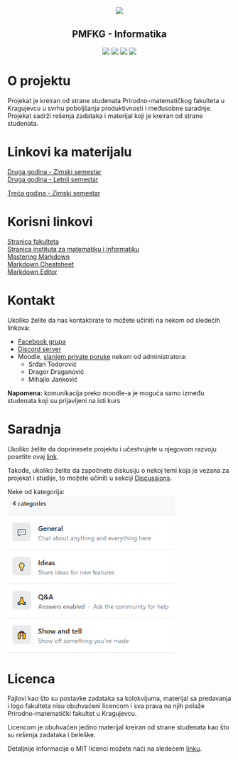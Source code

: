 <p align="center"><a href="https://www.pmf.kg.ac.rs"><img src="https://raw.githubusercontent.com/TodorovicSrdjan/PMFKG/master/pmflogo.gif" width="150"></a></p> 
<h2 align="center"><b>PMFKG - Informatika</b></h2>

<p align="center">
<a href="https://github.com/Produktivna-grupa/PMFKG/commits/master" alt="Commit history"><img src="https://img.shields.io/github/last-commit/Produktivna-grupa/PMFKG?color=green" ></a>
<a href="https://github.com/Produktivna-grupa/PMFKG/issues?q=is%3Aopen" alt="Open issues"><img src="https://img.shields.io/github/issues-raw/Produktivna-grupa/PMFKG.svg?color=green"></a>
<a href="https://github.com/Produktivna-grupa/PMFKG/" alt="Contributors"><img src="https://img.shields.io/github/contributors/Produktivna-grupa/PMFKG?color=green"></a>
<a href="https://opensource.org/licenses/MIT" alt="License: MIT"><img src="https://img.shields.io/github/license/Produktivna-grupa/PMFKG"></a>


# O projektu
Projekat je kreiran od strane studenata Prirodno-matematičkog fakulteta u Kragujevcu u svrhu poboljšanja produktivnosti i međusobne saradnje. Projekat sadrži rešenja zadataka i materijal koji je kreiran od strane studenata.

# Linkovi ka materijalu
[Druga godina - Zimski semestar][druga-zimski]  
[Druga godina - Letnji semestar][druga-letnji]  

[Treća godina - Zimski semestar][treca-zimski]  

[//]: # ([Treća godina - Letnji semestar][treca-letnji]  )


# Korisni linkovi
[Stranica fakulteta][stranica fakulteta]  
[Stranica instituta za matematiku i informatiku][imi stranica]  
[Mastering Markdown][mastering markdown]  
[Markdown Cheatsheet][markdown cheatsheet]  
[Markdown Editor][markdown editor]

# Kontakt
Ukoliko želite da nas kontaktirate to možete učiniti na nekom od sledećih linkova:
* [Facebook grupa][fb]
* [Discord server][discord]
* Moodle, [slanjem private poruke][moodle chat] nekom od administratora:
	* Srđan Todorović  
	* Dragor Draganović  
    * Mihajlo Janković  

**Napomena:** komunikacija preko moodle-a je moguća samo između studenata koji su prijavljeni na isti kurs

# Saradnja
Ukoliko želite da doprinesete projektu i učestvujete u njegovom razvoju posetite ovaj [link][saradnja].

Takođe, ukoliko želite da započnete diskusiju o nekoj temi koja je vezana za projekat i studije, to možete učiniti u sekciji [Discussions][discussions].

[//]: # ( relativna adresa je koriscena za sliku )
Neke od kategorija:  
![Kategorije diskusija][categories]

# Licenca
Fajlovi kao što su postavke zadataka sa kolokvijuma, materijal sa predavanja i logo fakulteta nisu obuhvaćeni licencom i sva prava na njih polaže Prirodno-matematički fakultet u Kragujevcu.

Licencom je obuhvaćen jedino materijal kreiran od strane studenata kao što su rešenja zadataka i beleške.

Detaljnije informacije o MIT licenci možete naći na sledećem [linku][licenca].

[//]: # (Trenutno, zbog nedovoljne informisanosti, u podeli "Licenca" biće navedeni tekst dok se ne konsultuje neko sa fakulteta; potrebno je informisati se da li je moguće ukloniti licencu i odlučiti da li sačuvati licencu i koja bi bila najprikladnija za projekat ukoliko se odluči njeno zadržavanje)



[//]: # (---------------------------------------------------------)

[//]: # (-------------U ovom delu se nalaze reference-------------)

[//]: # (---------------------------------------------------------)



[//]: # (Materijal reference)

[druga-zimski]: https://github.com/Produktivna-grupa/PMFKG/blob/master/II%20godina/Zimski%20semestar/Vodi%C4%8D_semestar.md#vodi%C4%8D

[druga-letnji]: https://github.com/Produktivna-grupa/PMFKG/blob/master/II%20godina/Letnji%20semestar/Vodi%C4%8D_semestar.md#vodi%C4%8D


[treca-zimski]: https://github.com/Produktivna-grupa/PMFKG/blob/master/III%20godina/Zimski%20semestar/Vodi%C4%8D_semestar.md#vodi%C4%8D

[treca-letnji]: https://github.com/Produktivna-grupa/PMFKG/blob/master/III%20godina/Letnji%20semestar/Vodi%C4%8D_semestar.md#vodi%C4%8D



[//]: # (Korisni likovi reference)

[imi stranica]: https://imi.pmf.kg.ac.rs/
[stranica fakulteta]: https://www.pmf.kg.ac.rs/
[mastering markdown]: https://guides.github.com/features/mastering-markdown/
[markdown cheatsheet]: https://github.com/adam-p/markdown-here/wiki/Markdown-Cheatsheet
[markdown editor]: https://github.com/retext-project/retext

[//]: # (Kontakt reference)

[fb]: https://www.facebook.com/groups/988381171505906
[discord]: https://discord.gg/by9wC55xJ7
[moodle chat]: https://imi.pmf.kg.ac.rs/moodle/message/index.php?contactsfirst=1



[//]: # (Saradnja reference)

[saradnja]: https://github.com/Produktivna-grupa/PMFKG/blob/master/Saradnja/README.md#opis

[discussions]: https://github.com/Produktivna-grupa/PMFKG/discussions

[categories]: ./categories.png


[//]: # (Licenca reference)

[licenca]: https://opensource.org/licenses/MIT
